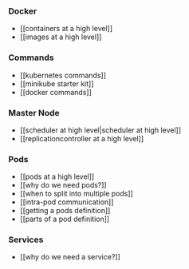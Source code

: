 ### Docker
- [[containers at a high level]]
- [[images at a high level]]

### Commands
- [[kubernetes commands]]
- [[minikube starter kit]]
- [[docker commands]]

### Master Node
- [[scheduler at high level|scheduler at high level]]
- [[replicationcontroller at a high level]]

### Pods
- [[pods at a high level]]
- [[why do we need pods?]]
- [[when to split into multiple pods]]
- [[intra-pod communication]]
- [[getting a pods definition]]
- [[parts of a pod definition]]

### Services
- [[why do we need a service?]]

